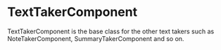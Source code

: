 # TextTakerComponent

TextTakerComponent is the base class for the other text takers such as NoteTakerComponent, SummaryTakerComponent and so on.
